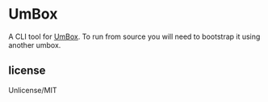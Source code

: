 # UmBox

A CLI tool for [UmBox](https://umbox.tophat2d.dev). To run from source you will
need to bootstrap it using another umbox.

## license

Unlicense/MIT
